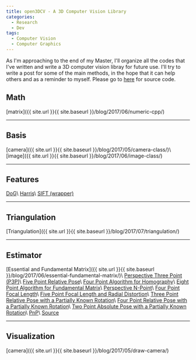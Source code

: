 ```yaml
---
title: open3DCV - A 3D Computer Vision Library
categories: 
  - Research
  - Dev
tags:
  - Computer Vision
  - Computer Graphics
---
```


As I'm approaching to the end of my Master, I'll organize all the codes that I've written and write a 3D computer vision libray for future use. I'll try to write a post for some of the main methods, in the hope that it can help others and as a reminder to myself. Please go to [here](https://github.com/imkaywu/open3DCV) for source code.

## Math
[matrix]({{ site.url }}{{ site.baseurl }}/blog/2017/06/numeric-cpp/)

---

## Basis
[camera]({{ site.url }}{{ site.baseurl }}/blog/2017/05/camera-class/)\\
[image]({{ site.url }}{{ site.baseurl }}/blog/2017/06/image-class/)

---

## Features
[DoG]()\\
[Harris]()\\
[SIFT (wrapper)]()

---

## Triangulation
[Triangulation]({{ site.url }}{{ site.baseurl }}/blog/2017/07/triangulation/)

---

## Estimator
[Essential and Fundamental Matrix]({{ site.url }}{{ site.baseurl }}/blog/2017/06/essential-fundamental-matrix/)\\
[Perspective Three Point (P3P)]()\\
[Five Point Relative Pose]()\\
[Four Point Algorithm for Homography]()\\
[Eight Point Algorithm for Fundamental Matrix]()\\
[Perspective N-Point]()\\
[Four Point Focal Length]()\\
[Five Point Focal Length and Radial Distortion]()\\
[Three Point Relative Pose with a Partially Known Rotation]()\\
[Four Point Relative Pose with a Partially Known Rotation]()\\
[Two Point Absolute Pose with a Partially Known Rotation]()\\
[PnP]()\\
[Source](http://www.theia-sfm.org/features.html)

---

## Visualization
[camera]({{ site.url }}{{ site.baseurl }}/blog/2017/05/draw-camera/)